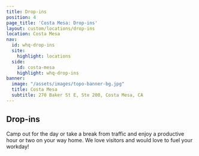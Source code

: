 ```yaml
---
title: Drop-ins
position: 4
page_title: 'Costa Mesa: Drop-ins'
layout: custom/locations/drop-ins
location: Costa Mesa
nav:
  id: whq-drop-ins
  site:
    highlight: locations
  side:
    id: costa-mesa
    highlight: whq-drop-ins
banner:
  image: "/assets/images/topo-banner-bg.jpg"
  title: Costa Mesa
  subtitle: 270 Baker St E, Ste 200, Costa Mesa, CA
---
```


## Drop-ins

Camp out for the day or take a break from traffic and enjoy a productive hour or two on your way home. We love visitors and would love to fuel your workday!

